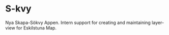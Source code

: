 # S-kvy
Nya Skapa-Sökvy Appen. Intern support for creating and maintaining layer-view for Eskilstuna Map.
